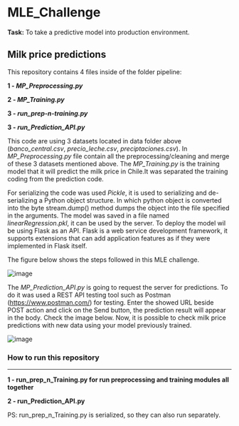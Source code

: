 # MLE_Challenge
**Task:** To take a predictive model into production environment.

## Milk price predictions ##

This repository contains 4 files inside of the folder pipeline:

**1 - *MP_Preprocessing.py***

**2 - *MP_Training.py***

**3 - *run_prep-n-training.py***

**3 - *run_Prediction_API.py***

This code are using 3 datasets located in data folder above (*banco_central.csv*, *precio_leche.csv*, *preciptaciones.csv*). In *MP_Preprocessing.py* file contain all the preprocessing/cleaning and merge of these 3 datasets mentioned above. 
The *MP_Training.py* is the training model that it will predict the milk price in Chile.It was separated the training coding from the prediction code. 

For serializing the code was used *Pickle*, it is used to serializing and de-serializing a Python object structure. In which python object is converted into the byte stream.dump() method dumps the object into the file specified in the arguments.
The model was saved in a file named *linearRegression.pkl*, it can be used by the server. To deploy the model wil be using Flask as an API. Flask is a web service development framework, it supports extensions that can add application features as if they were implemented in Flask itself.

The figure below shows the steps followed in this MLE challenge.

![image](https://user-images.githubusercontent.com/51644705/179316413-d8b6bc64-cb25-4882-99d0-9c321f7cb087.png)

The *MP_Prediction_API.py* is going to request the server for predictions. To do it was used a REST API testing tool such as Postman (https://www.postman.com/) for testing. Enter the showed URL beside POST action and click on the Send button, the prediction result will appear in the body. Check the image below. Now, it is possible to check milk price predictions with new data using your model previously trained.

![image](https://user-images.githubusercontent.com/51644705/179322247-c1ed2595-948e-4d7c-8ce0-5c738129be8e.png)

### **How to run this repository** ###
______________________________________________________________________________________________________________________________________________________________________

**1 - run_prep_n_Training.py for run preprocessing and training modules all together**

**2 - run_Prediction_API.py**

PS: run_prep_n_Training.py is serialized, so they can also run separately.
